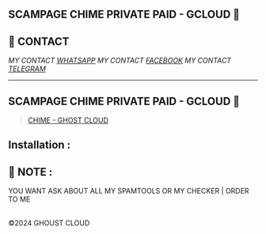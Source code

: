 ## SCAMPAGE CHIME PRIVATE PAID - GCLOUD 👾

## **📧 CONTACT**

_MY CONTACT <a href="https://wa.me/+380675877299/">WHATSAPP</a>_
_MY CONTACT <a href="https://www.facebook.com/usdsmellyy">FACEBOOK</a>_
_MY CONTACT <a href="https://web.telegram.org/k/#@usdsmellyy">TELEGRAM</a>_

---

<h2>SCAMPAGE CHIME PRIVATE PAID - GCLOUD 👾 </h2>
<blockquote class="imgur-embed-pub" lang="en" data-id="a/3sTRQef"  ><a href="//imgur.com/a/3sTRQef">CHIME - GHOST CLOUD</a></blockquote><script async src="//s.imgur.com/min/embed.js" charset="utf-8"></script>

## Installation :

## **🦄 NOTE** :

YOU WANT ASK ABOUT ALL MY SPAMTOOLS OR MY CHECKER | ORDER TO ME

<br>©2024 GHOUST CLOUD
